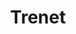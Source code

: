 ---
title: 'Trenet'
pagetitle: 'Trenet site development'
layout: Project
image: 'https://blindfacts.com/wp-content/uploads/2018/01/The-Color-Green-696x522.png'
---